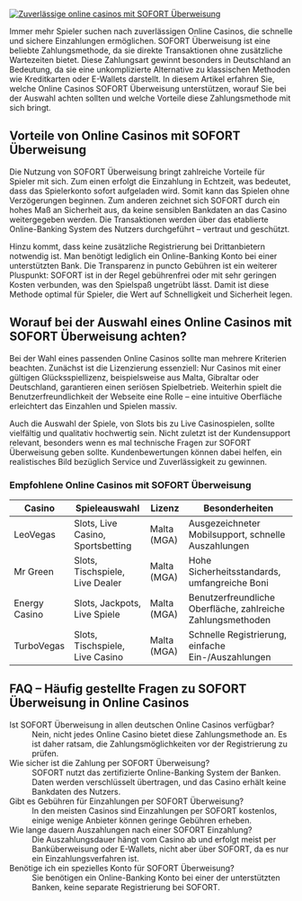 [![Zuverlässige online casinos mit SOFORT Überweisung](https://123-caf.pages.dev/gitsignup.png)](https://vrmoo.ru/Bt82HjjY)

<p>Immer mehr Spieler suchen nach zuverlässigen Online Casinos, die schnelle und sichere Einzahlungen ermöglichen. SOFORT Überweisung ist eine beliebte Zahlungsmethode, da sie direkte Transaktionen ohne zusätzliche Wartezeiten bietet. Diese Zahlungsart gewinnt besonders in Deutschland an Bedeutung, da sie eine unkomplizierte Alternative zu klassischen Methoden wie Kreditkarten oder E-Wallets darstellt. In diesem Artikel erfahren Sie, welche Online Casinos SOFORT Überweisung unterstützen, worauf Sie bei der Auswahl achten sollten und welche Vorteile diese Zahlungsmethode mit sich bringt.</p>  <h2>Vorteile von Online Casinos mit SOFORT Überweisung</h2> <p>Die Nutzung von SOFORT Überweisung bringt zahlreiche Vorteile für Spieler mit sich. Zum einen erfolgt die Einzahlung in Echtzeit, was bedeutet, dass das Spielerkonto sofort aufgeladen wird. Somit kann das Spielen ohne Verzögerungen beginnen. Zum anderen zeichnet sich SOFORT durch ein hohes Maß an Sicherheit aus, da keine sensiblen Bankdaten an das Casino weitergegeben werden. Die Transaktionen werden über das etablierte Online-Banking System des Nutzers durchgeführt – vertraut und geschützt.</p> <p>Hinzu kommt, dass keine zusätzliche Registrierung bei Drittanbietern notwendig ist. Man benötigt lediglich ein Online-Banking Konto bei einer unterstützten Bank. Die Transparenz in puncto Gebühren ist ein weiterer Pluspunkt: SOFORT ist in der Regel gebührenfrei oder mit sehr geringen Kosten verbunden, was den Spielspaß ungetrübt lässt. Damit ist diese Methode optimal für Spieler, die Wert auf Schnelligkeit und Sicherheit legen.</p>  <h2>Worauf bei der Auswahl eines Online Casinos mit SOFORT Überweisung achten?</h2> <p>Bei der Wahl eines passenden Online Casinos sollte man mehrere Kriterien beachten. Zunächst ist die Lizenzierung essenziell: Nur Casinos mit einer gültigen Glücksspiellizenz, beispielsweise aus Malta, Gibraltar oder Deutschland, garantieren einen seriösen Spielbetrieb. Weiterhin spielt die Benutzerfreundlichkeit der Webseite eine Rolle – eine intuitive Oberfläche erleichtert das Einzahlen und Spielen massiv.</p> <p>Auch die Auswahl der Spiele, von Slots bis zu Live Casinospielen, sollte vielfältig und qualitativ hochwertig sein. Nicht zuletzt ist der Kundensupport relevant, besonders wenn es mal technische Fragen zur SOFORT Überweisung geben sollte. Kundenbewertungen können dabei helfen, ein realistisches Bild bezüglich Service und Zuverlässigkeit zu gewinnen.</p>  <h3>Empfohlene Online Casinos mit SOFORT Überweisung</h3> <table>   <thead>     <tr>       <th>Casino</th>       <th>Spieleauswahl</th>       <th>Lizenz</th>       <th>Besonderheiten</th>     </tr>   </thead>   <tbody>     <tr>       <td>LeoVegas</td>       <td>Slots, Live Casino, Sportsbetting</td>       <td>Malta (MGA)</td>       <td>Ausgezeichneter Mobilsupport, schnelle Auszahlungen</td>     </tr>     <tr>       <td>Mr Green</td>       <td>Slots, Tischspiele, Live Dealer</td>       <td>Malta (MGA)</td>       <td>Hohe Sicherheitsstandards, umfangreiche Boni</td>     </tr>     <tr>       <td>Energy Casino</td>       <td>Slots, Jackpots, Live Spiele</td>       <td>Malta (MGA)</td>       <td>Benutzerfreundliche Oberfläche, zahlreiche Zahlungsmethoden</td>     </tr>     <tr>       <td>TurboVegas</td>       <td>Slots, Tischspiele, Live Casino</td>       <td>Malta (MGA)</td>       <td>Schnelle Registrierung, einfache Ein-/Auszahlungen</td>     </tr>   </tbody> </table>  <h2>FAQ – Häufig gestellte Fragen zu SOFORT Überweisung in Online Casinos</h2> <dl>   <dt>Ist SOFORT Überweisung in allen deutschen Online Casinos verfügbar?</dt>   <dd>Nein, nicht jedes Online Casino bietet diese Zahlungsmethode an. Es ist daher ratsam, die Zahlungsmöglichkeiten vor der Registrierung zu prüfen.</dd>   <dt>Wie sicher ist die Zahlung per SOFORT Überweisung?</dt>   <dd>SOFORT nutzt das zertifizierte Online-Banking System der Banken. Daten werden verschlüsselt übertragen, und das Casino erhält keine Bankdaten des Nutzers.</dd>   <dt>Gibt es Gebühren für Einzahlungen per SOFORT Überweisung?</dt>   <dd>In den meisten Casinos sind Einzahlungen per SOFORT kostenlos, einige wenige Anbieter können geringe Gebühren erheben.</dd>   <dt>Wie lange dauern Auszahlungen nach einer SOFORT Einzahlung?</dt>   <dd>Die Auszahlungsdauer hängt vom Casino ab und erfolgt meist per Banküberweisung oder E-Wallets, nicht aber über SOFORT, da es nur ein Einzahlungsverfahren ist.</dd>   <dt>Benötige ich ein spezielles Konto für SOFORT Überweisung?</dt>   <dd>Sie benötigen ein Online-Banking Konto bei einer der unterstützten Banken, keine separate Registrierung bei SOFORT.</dd> </dl>